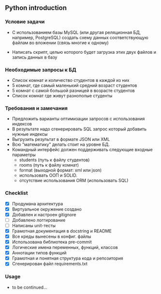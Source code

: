 ## Python introduction

### Условие задачи
* С использованием базы MySQL (или другая реляционная БД, например, PostgreSQL) создать схему данных соответствующую файлам во вложении (связь многие к одному)

* Написать скрипт, целью которого будет загрузка этих двух файлов и запись данных в базу

### Необходимые запросы к БД
* Список комнат и количество студентов в каждой из них
* 5 комнат, где самый маленький средний возраст студентов
* 5 комнат с самой большой разницей в возрасте студентов
* Список комнат где живут разнополые студенты

### Требования и замечания
* Предложить варианты оптимизации запросов с использования индексов
* В результате надо сгенерировать SQL запрос который добавить нужные индексы
* Выгрузить результат в формате JSON или XML
* Всю "математику" делать стоит на уровне БД.
* Командный интерфейс должен поддерживать следующие входные параметры
  * students (путь к файлу студентов)
  * rooms (путь к файлу комнат)
  * format (выходной формат: xml или json)
  * использовать ООП и SOLID.
  * отсутствие использования ORM (использовать SQL)

### Checklist
- [x] Продумана архитектура
- [x] Виртуальное окружение создано
- [x] Добавлен и настроен gitignore
- [ ] Добавлено логгирование
- [ ] Написаны unit-тесты
- [x] Грамотная документация в docstring и README
- [x] Все креды вынесены в конфиг. файлы
- [x] Использована библиотека pre-commit
- [x] Логические имена переменных, функций, классов
- [x] Аннотации типов функций
- [x] Грамотная и понятная структура кода и репозитория
- [x] Сгенерирован файл requirements.txt

### Usage
* to be continued...
